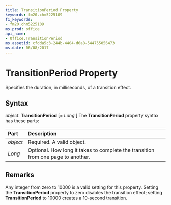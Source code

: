```yaml
---
title: TransitionPeriod Property
keywords: fm20.chm5225109
f1_keywords:
- fm20.chm5225109
ms.prod: office
api_name:
- Office.TransitionPeriod
ms.assetid: cfdda5c3-244b-4404-d6a8-544755056473
ms.date: 06/08/2017
---
```



# TransitionPeriod Property



Specifies the duration, in milliseconds, of a transition effect.

## Syntax

_object_. **TransitionPeriod** [= _Long_ ]
The  **TransitionPeriod** property syntax has these parts:


|**Part**|**Description**|
|:-----|:-----|
| _object_|Required. A valid object.|
| _Long_|Optional. How long it takes to complete the transition from one page to another.|

## Remarks

Any integer from zero to 10000 is a valid setting for this property. Setting the  **TransitionPeriod** property to zero disables the transition effect; setting **TransitionPeriod** to 10000 creates a 10-second transition.


